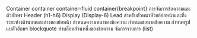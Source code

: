 Container
  container
  container-fluid
  container{breakpoint}
การจัดการข้อความและตัวอักษร
  Header (h1-h6)
  Display (Display-6)
  Lead สำหรับตัวหนาหัวขอ้ย่อหน้าและทิ้งระยะห่างด้านบนและล่างของย่อหน้า
  กำหนดความหนาของข้อความ
  กำหนดขอนาดข้อความ
  กำหนดรูปแบตัวอักษร
  blockquote ทำบล็อคส่วนหนึ่งของข้อความ
  จัดการรายการ (list)
